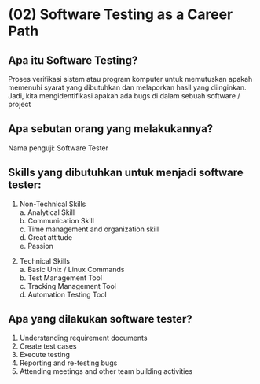 # (02) Software Testing as a Career Path

## Apa itu Software Testing?
Proses verifikasi sistem atau program komputer untuk memutuskan apakah memenuhi syarat yang dibutuhkan dan melaporkan hasil yang diinginkan. Jadi, kita mengidentifikasi apakah ada bugs di dalam sebuah software / project

## Apa sebutan orang yang melakukannya?
Nama penguji: Software Tester

## Skills yang dibutuhkan untuk menjadi software tester:
1. Non-Technical Skills  
a. Analytical Skill  
b. Communication Skill  
c. Time management and organization skill  
d. Great attitude  
e. Passion

2. Technical Skills  
a. Basic Unix / Linux Commands  
b. Test Management Tool  
c. Tracking Management Tool  
d. Automation Testing Tool

## Apa yang dilakukan software tester?
1. Understanding requirement documents
2. Create test cases
3. Execute testing
4. Reporting and re-testing bugs
5. Attending meetings and other team building activities